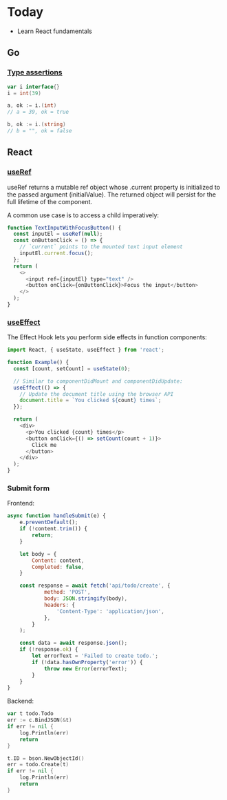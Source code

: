 # Today

- Learn React fundamentals

## Go

### [Type assertions](https://go.dev/ref/spec#Type_assertions)

``` go
var i interface{}
i = int(39)

a, ok := i.(int)
// a = 39, ok = true

b, ok := i.(string)
// b = "", ok = false
```

## React

### [useRef](https://reactjs.org/docs/hooks-reference.html#useref)

useRef returns a mutable ref object whose .current property is initialized to the passed argument (initialValue). The returned object will persist for the full lifetime of the component.

A common use case is to access a child imperatively:

``` javascript
function TextInputWithFocusButton() {
  const inputEl = useRef(null);
  const onButtonClick = () => {
    // `current` points to the mounted text input element
    inputEl.current.focus();
  };
  return (
    <>
      <input ref={inputEl} type="text" />
      <button onClick={onButtonClick}>Focus the input</button>
    </>
  );
}
```

### [useEffect](https://reactjs.org/docs/hooks-effect.html)

The Effect Hook lets you perform side effects in function components:

``` javascript
import React, { useState, useEffect } from 'react';

function Example() {
  const [count, setCount] = useState(0);

  // Similar to componentDidMount and componentDidUpdate:
  useEffect(() => {
    // Update the document title using the browser API
    document.title = `You clicked ${count} times`;
  });

  return (
    <div>
      <p>You clicked {count} times</p>
      <button onClick={() => setCount(count + 1)}>
        Click me
      </button>
    </div>
  );
}
```

### Submit form

Frontend:

``` javascript
async function handleSubmit(e) {
    e.preventDefault();
    if (!content.trim()) {
        return;
    }

    let body = {
        Content: content,
        Completed: false,
    }

    const response = await fetch('api/todo/create', {
            method: 'POST',
            body: JSON.stringify(body),
            headers: {
                'Content-Type': 'application/json',
            },
        }
    );

    const data = await response.json();
    if (!response.ok) {
        let errorText = 'Failed to create todo.';
        if (!data.hasOwnProperty('error')) {
            throw new Error(errorText);
        }
    }
}
```

Backend:

``` go
var t todo.Todo
err := c.BindJSON(&t)
if err != nil {
    log.Println(err)
    return
}

t.ID = bson.NewObjectId()
err = todo.Create(t)
if err != nil {
    log.Println(err)
    return
}
```
